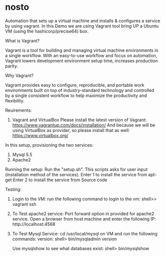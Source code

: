 # nosto
Automation that sets up a virtual machine and installs & configures a service by using vagrant.
In this Demo we are using Vagrant tool bring UP a Ubuntu VM (using the hashicorp/precise64) box.

What is Vagrant?

Vagrant is a tool for building and managing virtual machine environments in a single workflow.
With an easy-to-use workflow and focus on automation, Vagrant lowers development environment 
setup time, increases production parity.

Why Vagrant?

Vagrant provides easy to configure, reproducible, and portable work environments built on top 
of industry-standard technology and controlled by a single consistent workflow to help maximize 
the productivity and flexibility.

Reuirements:
1. Vagrant and VirtualBox
   Please install the latest version of Vagrant: https://www.vagrantup.com/docs/installation/
   And because we will be using VirtualBox as provider, so please install that as well: https://www.virtualbox.org/

In this setup, provisioning the two services: 
1. Mysql 5.5
2. Apache2

Running the setup:
Run the "setup.sh". This scripts asks for user input (installation method of the services).
Enter 1 to install the service from apt-get 
Enter 2 to install the service from Source code

Testing:
1. Login to the VM: 
   run the following command to login to the vm:
    shell>> vagrant ssh
2. To Test apache2  service:
    Port forward option in provided for apache2 service. 
	Open a browser from host machine and enter the following IP: http://localhost:4568
3. To Test Mysql Service:
   cd /usr/local/mysql	on VM and run the following commands:
   version:
   shell> bin/mysqladmin version
   
   Use mysqlshow to see what databases exist:
   shell> bin/mysqlshow
   
   
   

  

